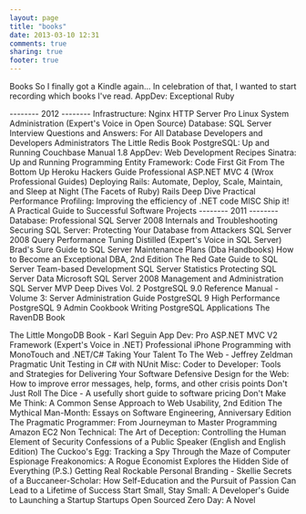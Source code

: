 ```yaml
---
layout: page
title: "books"
date: 2013-03-10 12:31
comments: true
sharing: true
footer: true
---
```

Books
So I finally got a Kindle again... In celebration of that, I wanted to start recording which books I've read.
AppDev:
Exceptional Ruby


-------- 2012 --------
Infrastructure:
Nginx HTTP Server
Pro Linux System Administration (Expert's Voice in Open Source)
Database:
SQL Server Interview Questions and Answers: For All Database Developers and Developers Administrators
The Little Redis Book
PostgreSQL: Up and Running
Couchbase Manual 1.8
AppDev:
Web Development Recipes
Sinatra: Up and Running
Programming Entity Framework: Code First
Git From The Bottom Up
Heroku Hackers Guide
Professional ASP.NET MVC 4 (Wrox Professional Guides)
Deploying Rails: Automate, Deploy, Scale, Maintain, and Sleep at Night (The Facets of Ruby)
Rails Deep Dive
Practical Performance Profiling: Improving the efficiency of .NET code
MISC
Ship it! A Practical Guide to Successful Software Projects
-------- 2011 --------
Database:
Professional SQL Server 2008 Internals and Troubleshooting
Securing SQL Server: Protecting Your Database from Attackers
SQL Server 2008 Query Performance Tuning Distilled (Expert's Voice in SQL Server)
Brad's Sure Guide to SQL Server Maintenance Plans (Dba Handbooks)
How to Become an Exceptional DBA, 2nd Edition
The Red Gate Guide to SQL Server Team-based Development
SQL Server Statistics
Protecting SQL Server Data
Microsoft SQL Server 2008 Management and Administration
SQL Server MVP Deep Dives Vol. 2
PostgreSQL 9.0 Reference Manual - Volume 3: Server Administration Guide
PostgreSQL 9 High Performance
PostgreSQL 9 Admin Cookbook
Writing PostgreSQL Applications
The RavenDB Book
 
The Little MongoDB Book - Karl Seguin
App Dev:
Pro ASP.NET MVC V2 Framework (Expert's Voice in .NET)
Professional iPhone Programming with MonoTouch and .NET/C#
Taking Your Talent To The Web - Jeffrey Zeldman
Pragmatic Unit Testing in C# with NUnit
Misc:
Coder to Developer: Tools and Strategies for Delivering Your Software
Defensive Design for the Web: How to improve error messages, help, forms, and other crisis points
Don't Just Roll The Dice - A usefully short guide to software pricing
Don't Make Me Think: A Common Sense Approach to Web Usability, 2nd Edition
The Mythical Man-Month: Essays on Software Engineering, Anniversary Edition
The Pragmatic Programmer: From Journeyman to Master
Programming Amazon EC2
Non Technical:
The Art of Deception: Controlling the Human Element of Security
Confessions of a Public Speaker (English and English Edition)
The Cuckoo's Egg: Tracking a Spy Through the Maze of Computer Espionage
Freakonomics: A Rogue Economist Explores the Hidden Side of Everything (P.S.)
Getting Real
Rockable Personal Branding - Skellie
Secrets of a Buccaneer-Scholar: How Self-Education and the Pursuit of Passion Can Lead to a Lifetime of Success
Start Small, Stay Small: A Developer's Guide to Launching a Startup
Startups Open Sourced
Zero Day: A Novel